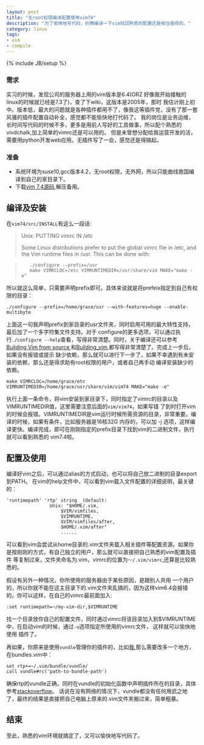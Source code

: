 ```yaml
---
layout: post
title: "无root权限编译配置使用vim74"
description: "为了愉快地写代码，折腾编译一下vim找回熟悉的配置还是相当值得的。"
category: linux
tags: 
- vim
- compile
---
```

{% include JB/setup %}

### 需求
实习的时候，发现公司的服务器上用的vim版本是6.4(ORZ 好像我开始接触的linux的时候就已经是7.3了)，查了下wiki，这版本是2005年，那时
我估计刚上初中。版本低，最大的问题就是各种插件都用不了，像我这等插件党，没有了那一套风骚的插件配置自动补全，感觉都不能愉快地打代码了。
我的岗位是业务运维，长时间写代码的时候不多，更多是用前人写好的工具做事，所以配个熟悉的vivdchalk,加上简单的vimrc还是可以用的。
但是未曾想分配给我运营开发的活，需要用python开发web应用。无插件写了一会，感觉还是得搞起。

### 准备
- 系统环境为suse10,gcc版本4.2，无root权限，无外网，所以只能曲线救国编译到自己的家目录下。
- 下载[vim 7.4源码](ftp://ftp.vim.org/pub/vim/unix/vim-7.4.tar.bz2),解压备用。

## 编译及安装
在`vim74/src/INSTALL`有这么一段话:
>Unix: PUTTING vimrc IN /etc
>
>Some Linux distributions prefer to put the global vimrc file in /etc, and the
>Vim runtime files in /usr.  This can be done with:

>        ./configure --prefix=/usr
>        make VIMRCLOC=/etc VIMRUNTIMEDIR=/usr/share/vim MAKE="make -e"
>

所以就这么简单，只需要声明prefix即可。具体来说就是将prefeix指定到自己有权限的目录：

    ./configure --prefix=/home/grace/usr --with-features=huge --enable-multibyte 

上面这一句我声明prefix到家目录的usr文件夹，同时启用可用的最大特性支持，最后加了一个多字符集文件支持。对于
configure的更多选项，可以通过执行`./configure --help`查看，写得非常清楚。同时，关于编译还可以参考
[Building Vim from source ](https://github.com/Valloric/YouCompleteMe/wiki/Building-Vim-from-source)
和[Building_vim](http://vim.wikia.com/wiki/Building_Vim),都写得非常清楚了。完成上一步后，如果没有报错或提示
缺少依赖，那么就可以进行下一步了，如果不幸遇到有未安装的依赖，那么还是得求助有root权限的用户，或者自己再手动
编译安装缺少的依赖。

    make VIMRCLOC=/home/grace/etc VIMRUNTIMEDIR=/home/grace/usr/share/vim/vim74 MAKE="make -e"

执行上面一条命令，将vim安装到家目录下，同时指定了vimrc的目录以及VIMRUNTIMEDIR值，这里需要注意后面的`vim/vim74`，如果写错
了到时打开vim的时候会报错。VIMRUNTIMEDIR是vim运行时候所需资源的目录，非常重要。编译的时候，如果有条件，比如服务器是16核32G
内存的，可以加 -j 选项，这样编译更快。编译完成，即可在刚刚指定的prefix目录下找到vim的二进制文件，执行就可以看到熟悉的
vim7.4啦。

## 配置及使用
编译好vim之后，可以通过alias的方式启动，也可以将自己放二进制的目录export到PATH。 在vim的help文件中，可以看到vim载入文件配置的详细说明，最关键的：

    'runtimepath' 'rtp'	string	(default:
					Unix: "$HOME/.vim,
						$VIM/vimfiles,
						$VIMRUNTIME,
						$VIM/vimfiles/after,
						$HOME/.vim/after"
                        ......

可以看到vim会尝试从home目录的.vim文件夹载入相关插件等配置资源。如果你是按刚刚的方式，有自己独立的用户，那么就可以直接把自己熟悉的vim配置及插件
等复制过来，文件夹命名为.vim，vimrc的位置为`～/.vim/vimrc`,还算是比较熟悉的。

假设有另外一种情况，你所使用的服务器由于某些原因，是跟别人共用
一个用户的，所以你就不能在这主目录下的.vim文件夹乱搞的，因为这样vim6.4会报错的。你可以这样，在自己的vimrc最前面加入:

    :set runtimepath=~/my-vim-dir,$VIMRUNTIME

找一个目录放你自己的配置文件，同时通过vimrc将该目录加入到$VIMRUNTIME中，在启动vim的时候，通过`-u`选项指定所使用的vimrc文件，
这样就可以愉快地使用 插件了。

再如果，你原来是使用`vundle`管理你的插件的，比如[我](https://github.com/gracece/dot-vimrc),那么需要改多一个地方，在bundles.vim中：

    set rtp+=~/.vim/bundle/vundle/
    call vundle#rc('path-to-bundle-path')

确保rtp的vundle正确，同时在vundle的初始化函数中声明插件所在的目录，具体参考[stackoverflow](http://stackoverflow.com/questions/9809209/how-to-make-vim-vundle-install-plugin-to-another-path)。
话说在没有网络的情况下，vundle都没有任何用武之地了，最终的结果是直接把自己电脑上原来的.vim文件夹搬过来，简单粗暴。

## 结束
至此，熟悉的vim环境就搞定了，又可以愉快地写代码了。



